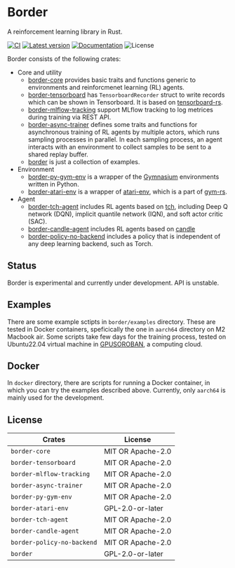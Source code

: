 # Border

A reinforcement learning library in Rust.

[![CI](https://github.com/taku-y/border/actions/workflows/ci.yml/badge.svg)](https://github.com/taku-y/border/actions/workflows/ci.yml)
[![Latest version](https://img.shields.io/crates/v/border.svg)](https://crates.io/crates/border)
[![Documentation](https://docs.rs/border/badge.svg)](https://docs.rs/border)
![License](https://img.shields.io/crates/l/border.svg)

Border consists of the following crates:

* Core and utility
  * [border-core](https://crates.io/crates/border-core) provides basic traits and functions generic to environments and reinforcmenet learning (RL) agents.
  * [border-tensorboard](https://crates.io/crates/border-tensorboard) has `TensorboardRecorder` struct to write records which can be shown in Tensorboard. It is based on [tensorboard-rs](https://crates.io/crates/tensorboard-rs).
  * [border-mlflow-tracking](https://crates.io/crates/border-mlflow-tracking) support MLflow tracking to log metrices during training via REST API.
  * [border-async-trainer](https://crates.io/crates/border-async-trainer) defines some traits and functions for asynchronous training of RL agents by multiple actors, which runs sampling processes in parallel. In each sampling process, an agent interacts with an environment to collect samples to be sent to a shared replay buffer.
  * [border](https://crates.io/crates/border) is just a collection of examples.
* Environment
  * [border-py-gym-env](https://crates.io/crates/border-py-gym-env) is a wrapper of the [Gymnasium](https://gymnasium.farama.org) environments written in Python.
  * [border-atari-env](https://crates.io/crates/border-atari-env) is a wrapper of [atari-env](https://crates.io/crates/atari-env), which is a part of [gym-rs](https://crates.io/crates/gym-rs).
* Agent
  * [border-tch-agent](https://crates.io/crates/border-tch-agent) includes RL agents based on [tch](https://crates.io/crates/tch), including Deep Q network (DQN), implicit quantile network (IQN), and soft actor critic (SAC).
  * [border-candle-agent](https://crates.io/crates/border-candle-agent) includes RL agents based on [candle](https://crates.io/crates/candle-core)
  * [border-policy-no-backend](https://crates.io/crates/border-policy-no-backend) includes a policy that is independent of any deep learning backend, such as Torch.

## Status

Border is experimental and currently under development. API is unstable.

## Examples

There are some example sctipts in `border/examples` directory. These are tested in Docker containers, speficically the one in `aarch64` directory on M2 Macbook air. Some scripts take few days for the training process, tested on Ubuntu22.04 virtual machine in  [GPUSOROBAN](https://soroban.highreso.jp), a computing cloud.

## Docker

In `docker` directory, there are scripts for running a Docker container, in which you can try the examples described above. Currently, only `aarch64` is mainly used for the development.

## License

Crates                    | License
--------------------------|------------------
`border-core`             | MIT OR Apache-2.0
`border-tensorboard`      | MIT OR Apache-2.0
`border-mlflow-tracking`  | MIT OR Apache-2.0
`border-async-trainer`    | MIT OR Apache-2.0
`border-py-gym-env`       | MIT OR Apache-2.0
`border-atari-env`        | GPL-2.0-or-later
`border-tch-agent`        | MIT OR Apache-2.0
`border-candle-agent`     | MIT OR Apache-2.0
`border-policy-no-backend`| MIT OR Apache-2.0
`border`                  | GPL-2.0-or-later
